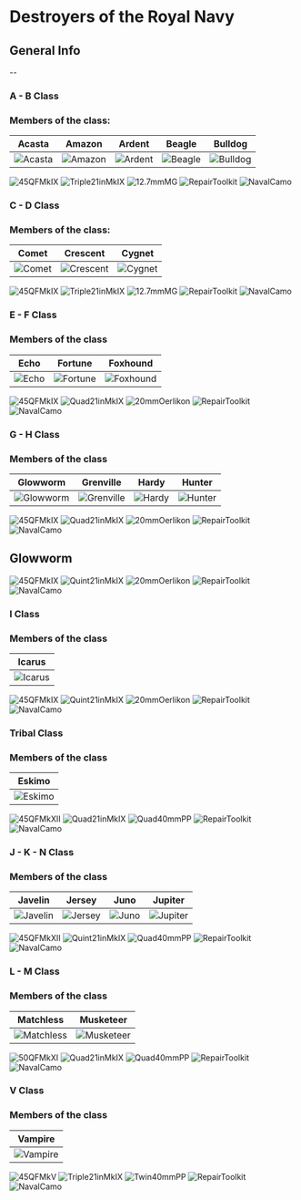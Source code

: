 # Destroyers of the Royal Navy

## General Info

--

### A - B Class 

### Members of the class: <br/>

Acasta | Amazon | Ardent | Beagle | Bulldog 
| ----- | ----- | ----- | ----- | ----- |
![Acasta](/Icons/Ship/RoyalNavy/Acasta.png) | ![Amazon](/Icons/Ship/RoyalNavy/Amazon.png) | ![Ardent](/Icons/Ship/RoyalNavy/Ardent.png) | ![Beagle](/Icons/Ship/RoyalNavy/Beagle.png) | ![Bulldog](/Icons/Ship/RoyalNavy/Bulldog.png) | <br/>

![45QFMkIX](/Icons/Equipment/Guns/DD/45QFMkIX.png)
![Triple21inMkIX](/Icons/Equipment/Torpedo/Surface/21inTripleMkIX.png)
![12.7mmMG](/Icons/Equipment/AA/12_7mmMG.png)
![RepairToolkit](/Icons/Equipment/Auxiliary/RepairToolkit.png)
![NavalCamo](/Icons/Equipment/Auxiliary/NavalCamouflage.png) <br/>

### C - D Class

### Members of the class: <br/>

Comet | Crescent | Cygnet
| ----- | ----- | ----- |
![Comet](/Icons/Ship/RoyalNavy/Comet.png) |![Crescent](/Icons/Ship/RoyalNavy/Crescent.png) |![Cygnet](/Icons/Ship/RoyalNavy/Cygnet.png) | <br/>

![45QFMkIX](/Icons/Equipment/Guns/DD/45QFMkIX.png)
![Triple21inMkIX](/Icons/Equipment/Torpedo/Surface/21inTripleMkIX.png)
![12.7mmMG](/Icons/Equipment/AA/12_7mmMG.png)
![RepairToolkit](/Icons/Equipment/Auxiliary/RepairToolkit.png)
![NavalCamo](/Icons/Equipment/Auxiliary/NavalCamouflage.png) <br/>

### E - F Class

### Members of the class

Echo | Fortune | Foxhound
| ----- | ----- | ----- |
![Echo](/Icons/Ship/RoyalNavy/Echo.png) |![Fortune](/Icons/Ship/RoyalNavy/Fortune.png) |![Foxhound](/Icons/Ship/RoyalNavy/Foxhound.png) | <br/>

![45QFMkIX](/Icons/Equipment/Guns/DD/45QFMkIX.png)
![Quad21inMkIX](/Icons/Equipment/Torpedo/Surface/21inQuadleMkIX.png)
![20mmOerlikon](/Icons/Equipment/AA/20mmOerlikon.png)
![RepairToolkit](/Icons/Equipment/Auxiliary/RepairToolkit.png)
![NavalCamo](/Icons/Equipment/Auxiliary/NavalCamouflage.png) <br/>

### G - H Class

### Members of the class

Glowworm | Grenville | Hardy | Hunter
| ----- | ----- | ----- | ----- |
![Glowworm](/Icons/Ship/RoyalNavy/Glowworm.png) |![Grenville](/Icons/Ship/RoyalNavy/Grenville.png) |![Hardy](/Icons/Ship/RoyalNavy/Hardy.png) |![Hunter](Icons/Ship/RoyalNavy/Hunter.png) | <br/>

![45QFMkIX](/Icons/Equipment/Guns/DD/45QFMkIX.png)
![Quad21inMkIX](/Icons/Equipment/Torpedo/Surface/21inQuadleMkIX.png)
![20mmOerlikon](/Icons/Equipment/AA/20mmOerlikon.png)
![RepairToolkit](/Icons/Equipment/Auxiliary/RepairToolkit.png)
![NavalCamo](/Icons/Equipment/Auxiliary/NavalCamouflage.png) <br/>

## Glowworm

![45QFMkIX](/Icons/Equipment/Guns/DD/45QFMkIX.png)
![Quint21inMkIX](/Icons/Equipment/Torpedo/Surface/21inQuintleMkIX.png)
![20mmOerlikon](/Icons/Equipment/AA/20mmOerlikon.png)
![RepairToolkit](/Icons/Equipment/Auxiliary/RepairToolkit.png)
![NavalCamo](/Icons/Equipment/Auxiliary/NavalCamouflage.png) <br/>

### I Class

### Members of the class

Icarus |
| ----- |
![Icarus](/Icons/Ship/RoyalNavy/Icarus.png) | <br/>

![45QFMkIX](/Icons/Equipment/Guns/DD/45QFMkIX.png)
![Quint21inMkIX](/Icons/Equipment/Torpedo/Surface/21inQuintleMkIX.png)
![20mmOerlikon](/Icons/Equipment/AA/20mmOerlikon.png)
![RepairToolkit](/Icons/Equipment/Auxiliary/RepairToolkit.png)
![NavalCamo](/Icons/Equipment/Auxiliary/NavalCamouflage.png) <br/>

### Tribal Class

### Members of the class

Eskimo |
| ------ |
![Eskimo](/Icons/Ship/RoyalNavy/Eskimo.png) | <br/>

![45QFMkXII](/Icons/Equipment/Guns/DD/45QFMkXII.png)
![Quad21inMkIX](/Icons/Equipment/Torpedo/Surface/21inQuadleMkIX.png)
![Quad40mmPP](/Icons/Equipment/AA/Quad40mmPP.png)
![RepairToolkit](/Icons/Equipment/Auxiliary/RepairToolkit.png)
![NavalCamo](/Icons/Equipment/Auxiliary/NavalCamouflage.png) <br/>

### J - K - N Class

### Members of the class 

Javelin | Jersey | Juno | Jupiter
| ----- | ----- | ----- | ----- |
![Javelin](/Icons/Ship/RoyalNavy/Javelin.png) |![Jersey](/Icons/Ship/RoyalNavy/Jersey.png) |![Juno](/Icons/Ship/RoyalNavy/Juno.png) |![Jupiter](/Icons/Ship/RoyalNavy/Jupiter.png) | <br/>

![45QFMkXII](/Icons/Equipment/Guns/DD/45QFMkXII.png)
![Quint21inMkIX](/Icons/Equipment/Torpedo/Surface/21inQuintleMkIX.png)
![Quad40mmPP](/Icons/Equipment/AA/Quad40mmPP.png)
![RepairToolkit](/Icons/Equipment/Auxiliary/RepairToolkit.png)
![NavalCamo](/Icons/Equipment/Auxiliary/NavalCamouflage.png) <br/>

### L - M Class

### Members of the class

Matchless | Musketeer
| ----- | ----- |
![Matchless](/Icons/Ship/RoyalNavy/Matchless.png) |![Musketeer](/Icons/Ship/RoyalNavy/Musketeer.png) | <br/>

![50QFMkXI](/Icons/Equipment/Guns/DD/50QFMkXI.png)
![Quad21inMkIX](/Icons/Equipment/Torpedo/Surface/21inQuadleMkIX.png)
![Quad40mmPP](/Icons/Equipment/AA/Quad40mmPP.png)
![RepairToolkit](/Icons/Equipment/Auxiliary/RepairToolkit.png)
![NavalCamo](/Icons/Equipment/Auxiliary/NavalCamouflage.png) <br/>

### V Class

### Members of the class

Vampire |
| ----- |
![Vampire](/Icons/Ship/RoyalNavy/Vampire.png) | <br/>

![45QFMkV](/Icons/Equipment/Guns/DD/45QFMkV.png)
![Triple21inMkIX](/Icons/Equipment/Torpedo/Surface/21inTripleMkIX.png)
![Twin40mmPP](/Icons/Equipment/AA/Twin40mmPP.png)
![RepairToolkit](/Icons/Equipment/Auxiliary/RepairToolkit.png)
![NavalCamo](/Icons/Equipment/Auxiliary/NavalCamouflage.png) <br/>
